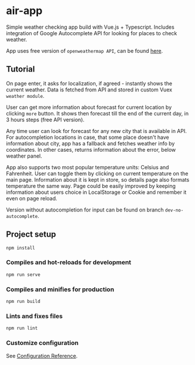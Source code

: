 # air-app

Simple weather checking app build with Vue.js + Typescript. Includes integration of Google Autocomplete API for looking for places to check weather.

App uses free version of `openweathermap API`, can be found [here](https://home.openweathermap.org/).

## Tutorial

On page enter, it asks for localization, if agreed - instantly shows the current weather. Data is fetched from API and stored in custom Vuex `weather module`.

User can get more information about forecast for current location by clicking `more` button. It shows then forecast till the end of the current day, in 3 hours steps (free API version).

Any time user can look for forecast for any new city that is available in API. For autocompletion locations in case, that some place doesn't have information about city, app has a fallback and fetches weather info by coordinates. In other cases, returns information about the error, below weather panel.

App also supports two most popular temperature units: Celsius and Fahrenheit. User can toggle them by clicking on current temperature on the main page. Information about it is kept in store, so details page also formats temperature the same way. Page could be easily improved by keeping information about users choice in LocalStorage or Cookie and remember it even on page reload.

Version without autocompletion for input can be found on branch `dev-no-autocomplete`.

## Project setup

```
npm install
```

### Compiles and hot-reloads for development

```
npm run serve
```

### Compiles and minifies for production

```
npm run build
```

### Lints and fixes files

```
npm run lint
```

### Customize configuration

See [Configuration Reference](https://cli.vuejs.org/config/).
